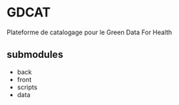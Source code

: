 # GDCAT

Plateforme de catalogage pour le Green Data For Health

## submodules
- back
- front
- scripts
- data
